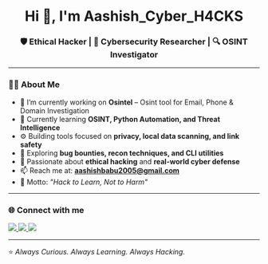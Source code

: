 <h1 align="center">Hi 👋, I'm Aashish_Cyber_H4CKS</h1>
<h3 align="center">🛡️ Ethical Hacker | 🧠 Cybersecurity Researcher | 🔍 OSINT Investigator</h3>

---

### 👨‍💻 About Me

- 🔭 I’m currently working on **Osintel** – Osint tool for Email, Phone & Domain Investigation
- 🌱 Currently learning **OSINT, Python Automation, and Threat Intelligence**
- ⚙️ Building tools focused on **privacy, local data scanning, and link safety**
- 🧠 Exploring **bug bounties, recon techniques, and CLI utilities**
- 💬 Passionate about **ethical hacking** and **real-world cyber defense**
- 📫 Reach me at: **aashishbabu2005@gmail.com**
- 🚀 Motto: _"Hack to Learn, Not to Harm"_

---

### 🌐 Connect with me

<p align="left">
  <a href="https://github.com/AashishCyberH4CKS" target="_blank">
    <img src="https://img.shields.io/badge/GitHub-AashishCyberH4CKS-181717?style=for-the-badge&logo=github&logoColor=white" />
  </a>
  <a href="https://www.instagram.com/___.happysoul._____/" target="_blank">
    <img src="https://img.shields.io/badge/Instagram-___.happysoul._____-E4405F?style=for-the-badge&logo=instagram&logoColor=white" />
  </a>
  <a href="mailto:aashishbabu2005@gmail.com" target="_blank">
    <img src="https://img.shields.io/badge/Email-aashishbabu2005@gmail.com-D14836?style=for-the-badge&logo=gmail&logoColor=white" />
  </a>
</p>

---

⭐ _Always Curious. Always Learning. Always Hacking._
